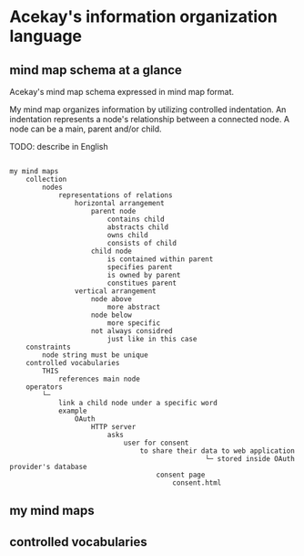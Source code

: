 # Acekay's information organization language

## mind map schema at a glance

Acekay's mind map schema expressed in mind map format.

My mind map organizes information by utilizing controlled indentation. An indentation represents a node's relationship between a connected node. A node can be a main, parent and/or child.

TODO: describe in English

```acekay

my mind maps
    collection
        nodes
            representations of relations
                horizontal arrangement
                    parent node
                        contains child
                        abstracts child
                        owns child
                        consists of child
                    child node
                        is contained within parent
                        specifies parent
                        is owned by parent
                        constitues parent
                vertical arrangement
                    node above
                        more abstract
                    node below
                        more specific
                    not always considred
                        just like in this case
    constraints
        node string must be unique
    controlled vocabularies
        THIS
            references main node
    operators
        └─
            link a child node under a specific word
            example
                OAuth
                    HTTP server
                        asks
                            user for consent
                                to share their data to web application
                                                └─ stored inside OAuth provider's database
                                    consent page
                                        consent.html

```

## my mind maps

## controlled vocabularies

